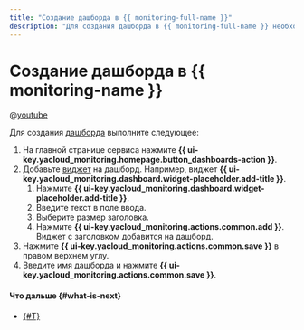 ```yaml
---
title: "Создание дашборда в {{ monitoring-full-name }}"
description: "Для создания дашборда в {{ monitoring-full-name }} необходимо на главной странице сервиса нажать на Создать дашборд. Добавьте виджет на дашборд. Нажмите Заголовок в блоке Добавить виджет, или нажмите Добавить в заголовке дашборда, а затем Заголовок. Введите текст в поле ввода. Выберите размер заголовка. Нажмите Добавить. Виджет с заголовком добавится на дашборд. Нажмите Сохранить в правом верхнем углу. Введите имя дашборда и нажмите Сохранить."
---
```


# Создание дашборда в {{ monitoring-name }}


@[youtube](https://youtu.be/TvLdfcPCOHw)


Для создания [дашборда](../../concepts/visualization/dashboard.md) выполните следующее:

1. На главной странице сервиса нажмите **{{ ui-key.yacloud_monitoring.homepage.button_dashboards-action }}**.
1. Добавьте [виджет](../../concepts/visualization/widget.md) на дашборд. Например, виджет **{{ ui-key.yacloud_monitoring.dashboard.widget-placeholder.add-title }}**.
    1. Нажмите **{{ ui-key.yacloud_monitoring.dashboard.widget-placeholder.add-title }}**.
    1. Введите текст в поле ввода.
    1. Выберите размер заголовка.
    1. Нажмите **{{ ui-key.yacloud_monitoring.actions.common.add }}**. Виджет с заголовком добавится на дашборд.
1. Нажмите **{{ ui-key.yacloud_monitoring.actions.common.save }}** в правом верхнем углу.
1. Введите имя дашборда и нажмите **{{ ui-key.yacloud_monitoring.actions.common.save }}**.


#### Что дальше {#what-is-next}
- [{#T}](add-widget.md)
